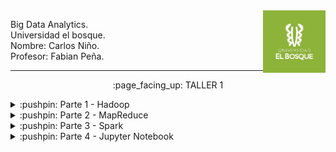 <img align="right" width="100" height="100" src="./Screenshots/UB.jpg">

<p>
Big Data Analytics.
<br>
Universidad el bosque.
<br>
Nombre: Carlos Niño.
<br>
Profesor: Fabian Peña. 
</p>

---------------------------

<p align="center">
    :page_facing_up: TALLER 1
</p>

<!------------------------------------------------------------ PARTE 1 ------------------------------------------------------->
<details>
<summary>:pushpin: Parte 1 - Hadoop</summary>
  <br>
  1. Se instalo una maquina virtual en VirtualBox con Ubuntu como sistema:
   <br><br>
   <img src="./Screenshots/Parte1/Ubuntu.png">

  <br>
  2. Se siguieron los pasos de esta guía:   
    <a href="http://cis.csuohio.edu/~sschung/cis612/Instruction_INSTALLING_HADOOP_Ubuntu.pdf">Guía Hadoop</a>
    <br><br>
    Evidencia de su ejecución y funcionamiento:
    <br><br>
    <img src="./Screenshots/Parte1/Evidencia1.png">
   
    
</details>

<!------------------------------------------------------------ PARTE 2 ------------------------------------------------------->
<details>
<summary>:pushpin: Parte 2 - MapReduce</summary>
    <br>
   1. Se siguieron los pasos de la <a href="https://hadoop.apache.org/docs/stable/hadoop-project-dist/hadoop-common/SingleCluster.html#Execution">guía oficial</a> de Apache Hadoop, en especifico la sección de execution:
   <br>
   &nbsp;&nbsp;1.1. Web interface:
    <br><br>
    <img src="./Screenshots/Parte2/localhost.png">
   <br>
   &nbsp;&nbsp;1.2. Se crearon el siguiente directorio con el siguiente comando de la guía oficial:
    <br><br>
    <pre><code>bin/hdfs dfs -mkdir /user/hdoop/input </code></pre>
    <br> 
    &nbsp;&nbsp;Evidencia:
    <br><br>
    <img src="./Screenshots/Parte2/ruta.png">
    <br>
   &nbsp;&nbsp;1.3. Copiar los archivos etc/hadoop/*.xml a la carpeta input:
    <br> 
    &nbsp;&nbsp;Para esto se utiliza el siguiente comando de la guía oficial:
    <br><br>
    <pre>bin/hdfs dfs -put etc/hadoop/*.xml input</pre>
    <br> 
    &nbsp;&nbsp;Evidencia de su ejecución en localhost:
    <br><br>
    <img src="./Screenshots/Parte2/put.png">
    <br>
   &nbsp;&nbsp;1.4. Ejecución del ejemplo:
     <br><br>
    <img src="./Screenshots/Parte2/Ejemplo/Consola1.png">
    <br>
    <img src="./Screenshots/Parte2/Ejemplo/Consola2.png">
    <br>
    <img src="./Screenshots/Parte2/Ejemplo/Consola3.png">
    <br>
   &nbsp;&nbsp;1.5. Archivo de salida:
    <br><br>
    <img src="./Screenshots/Parte2/Ejemplo/Consola4.png">
    <br><br>
    &nbsp;&nbsp;1.6. ¿Qué resultados generó el programa y cuales son los pasos MapReduce que implementa?
    <br>
    &nbsp;&nbsp;
    <br>
    <hr>
   2. Ejecutar WordCount del <a href="https://github.com/naver/hadoop/tree/master/hadoop-mapreduce-project/hadoop-mapreduce-examples/src/main/java/org/apache/hadoop/examples">jar de ejemplos</a>, cargando al HDFS un archivo de texto plano.
    <details>
    <summary>:pushpin: Re-instalación Hadoop</summary>
     &nbsp;&nbsp; Por problemas tecnicos la primera maquina virtual la elimine y cree una nueva, donde maneje la ultima versión de Hadoop:
        <br><br>
    <img src="./Screenshots/Parte2/Wordcount/Hdoop/1.png">
        <br>
    </details>
    <br>
    &nbsp;&nbsp;2.1. Archivo de texto plano:
    <br>
    &nbsp;&nbsp; Para esta parte copiamos el poema <a href="https://www.zendalibros.com/los-30-mejores-poemas-en-espanol/">Me gusta cuando callas, de Pablo Neruda</a> y creamos un archivo llamado poema.txt
    <br><br>
    <img src="./Screenshots/Parte2/Wordcount/nano.png">
    <br>
    &nbsp;&nbsp; Este archivo lo guardamos en la carpeta de hadoop:
    <br><br>
    <img src="./Screenshots/Parte2/Wordcount/texto.png">
    <br>
    &nbsp;&nbsp;2.2. Archivo cargado al HDFS:
    <br>
    &nbsp;&nbsp; Para subirlo al HDFS:
    <br><br>
    <pre>bin/hdfs dfs -put calma.txt input</pre>
    &nbsp;&nbsp; Archivo cargado:
    <br><br>
    <img src="./Screenshots/Parte2/Wordcount/hdfs.png">
    <br><br>
    &nbsp;&nbsp;2.3. Ejecución WordCount:
    <br>
    <br><br>
    &nbsp;&nbsp;2.4. ¿Qué resultados generó el programa y cuales son los pasos MapReduce que implementa?
    <br>
    
  
</details>

<!------------------------------------------------------------ PARTE 3 ------------------------------------------------------->
<details>
<summary>:pushpin: Parte 3 - Spark</summary>
this is hidden
</details>

<!------------------------------------------------------------ PARTE 4 ------------------------------------------------------->
<details>
<summary>:pushpin: Parte 4 - Jupyter Notebook</summary>
this is hidden
</details>
